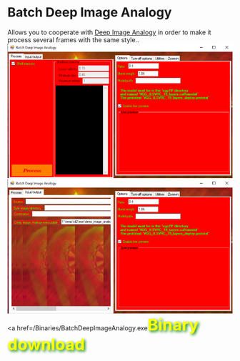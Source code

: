 # Batch Deep Image Analogy
Allows you to cooperate with <a href="https://github.com/msracver/Deep-Image-Analogy">Deep Image Analogy</a> in order to make it process several frames with the same style..
<img src="cutephoto01.png"></img>
<img src="cutephoto02.png"></img>
<a href=/Binaries/BatchDeepImageAnalogy.exe</a><b><span style="font-size: 36px; color: yellow; text-shadow: 3px 3px 6px green">Binary download</b></span></a>